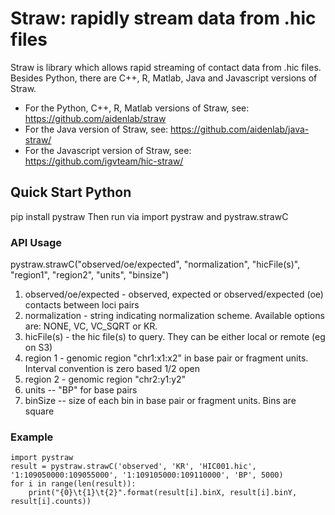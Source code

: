 
# Straw: rapidly stream data from .hic files

Straw is library which allows rapid streaming of contact data from .hic files. Besides Python, there are C++, R, Matlab, Java and Javascript versions of Straw.

- For the Python, C++, R, Matlab versions of Straw, see: https://github.com/aidenlab/straw
- For the Java version of Straw, see: https://github.com/aidenlab/java-straw/
- For the Javascript version of Straw, see: https://github.com/igvteam/hic-straw/


## Quick Start Python

pip install pystraw
Then run via import pystraw and pystraw.strawC

### API Usage

pystraw.strawC("observed/oe/expected", "normalization", "hicFile(s)", "region1", "region2", "units", "binsize")

1. observed/oe/expected - observed, expected or observed/expected (oe) contacts between loci pairs
2. normalization - string indicating normalization scheme. Available options are: NONE, VC, VC_SQRT or KR.
3. hicFile(s) - the hic file(s) to query. They can be either local or remote (eg on S3)
4. region 1 - genomic region "chr1:x1:x2" in base pair or fragment units. Interval convention is zero based 1/2 open
5. region 2 - genomic region "chr2:y1:y2"
6. units -- "BP" for base pairs
7. binSize -- size of each bin in base pair or fragment units. Bins are square

### Example

    import pystraw
    result = pystraw.strawC('observed', 'KR', 'HIC001.hic', '1:109050000:109055000', '1:109105000:109110000', 'BP', 5000)
    for i in range(len(result)):
        print("{0}\t{1}\t{2}".format(result[i].binX, result[i].binY, result[i].counts))
